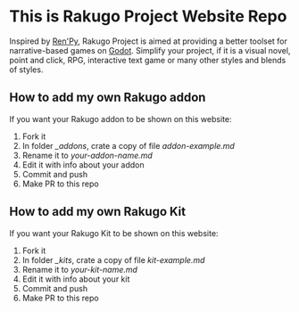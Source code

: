 # This is Rakugo Project Website Repo

Inspired by [Ren'Py], Rakugo Project is aimed at providing a better toolset for narrative-based games on [Godot].
Simplify your project, if it is a visual novel, point and click, RPG, interactive text game or many other styles and blends of styles.

## How to add my own Rakugo addon
If you want your Rakugo addon to be shown on this website:
1. Fork it
2. In folder *_addons*, crate a copy of file *addon-example.md*
3. Rename it to *your-addon-name.md*
4. Edit it with info about your addon
5. Commit and push
6. Make PR to this repo

## How to add my own Rakugo Kit
If you want your Rakugo Kit to be shown on this website:
1. Fork it
2. In folder *_kits*, crate a copy of file *kit-example.md*
3. Rename it to *your-kit-name.md*
4. Edit it with info about your kit
5. Commit and push
6. Make PR to this repo


[Ren'Py]: https://www.renpy.org
[Godot]: https://godotengine.org